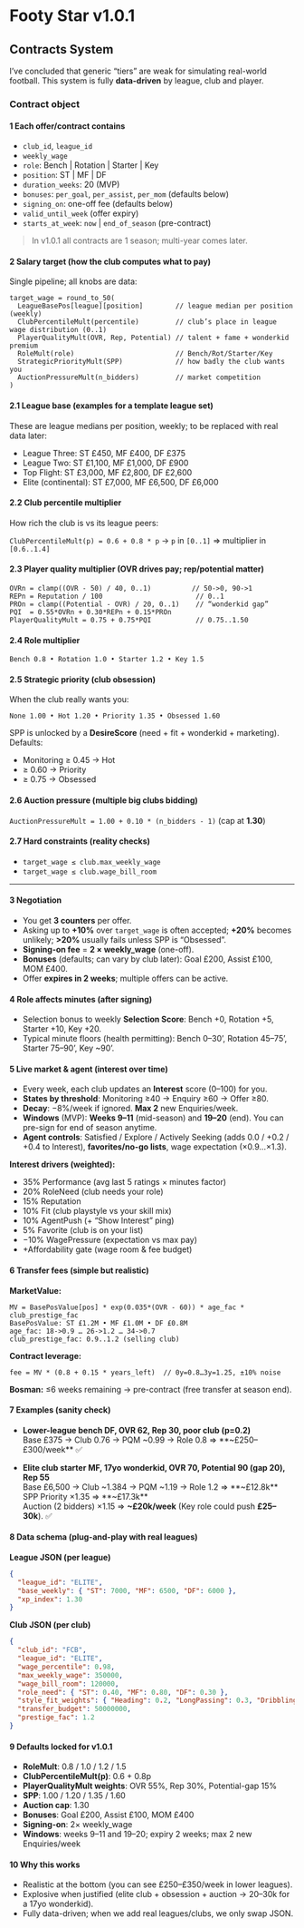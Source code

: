 # Footy Star v1.0.1
## Contracts System

I’ve concluded that generic “tiers” are weak for simulating real-world football. This system is fully **data-driven** by league, club and player.

### Contract object

#### 1 Each offer/contract contains
- `club_id`, `league_id`
- `weekly_wage`
- `role`: Bench | Rotation | Starter | Key
- `position`: ST | MF | DF
- `duration_weeks`: 20 (MVP)
- `bonuses`: `per_goal`, `per_assist`, `per_mom` (defaults below)
- `signing_on`: one-off fee (defaults below)
- `valid_until_week` (offer expiry)
- `starts_at_week`: `now` | `end_of_season` (pre-contract)

> In v1.0.1 all contracts are 1 season; multi-year comes later.

#### 2 Salary target (how the club computes what to pay)

Single pipeline; all knobs are data:

```
target_wage = round_to_50(
  LeagueBasePos[league][position]        // league median per position (weekly)
  ClubPercentileMult(percentile)         // club’s place in league wage distribution (0..1)
  PlayerQualityMult(OVR, Rep, Potential) // talent + fame + wonderkid premium
  RoleMult(role)                         // Bench/Rot/Starter/Key
  StrategicPriorityMult(SPP)             // how badly the club wants you
  AuctionPressureMult(n_bidders)         // market competition
)
```

#### 2.1 League base (examples for a template league set)

These are league medians per position, weekly; to be replaced with real data later:
- League Three: ST £450, MF £400, DF £375
- League Two: ST £1,100, MF £1,000, DF £900
- Top Flight: ST £3,000, MF £2,800, DF £2,600
- Elite (continental): ST £7,000, MF £6,500, DF £6,000

#### 2.2 Club percentile multiplier

How rich the club is vs its league peers:

`ClubPercentileMult(p) = 0.6 + 0.8 * p`  -> `p` in `[0..1]` ⇒ multiplier in `[0.6..1.4]`

#### 2.3 Player quality multiplier (OVR drives pay; rep/potential matter)

```
OVRn = clamp((OVR - 50) / 40, 0..1)          // 50->0, 90->1
REPn = Reputation / 100                       // 0..1
PROn = clamp((Potential - OVR) / 20, 0..1)    // “wonderkid gap”
PQI  = 0.55*OVRn + 0.30*REPn + 0.15*PROn
PlayerQualityMult = 0.75 + 0.75*PQI           // 0.75..1.50
```

#### 2.4 Role multiplier

`Bench 0.8 • Rotation 1.0 • Starter 1.2 • Key 1.5`

#### 2.5 Strategic priority (club obsession)

When the club really wants you:

`None 1.00 • Hot 1.20 • Priority 1.35 • Obsessed 1.60`

SPP is unlocked by a **DesireScore** (need + fit + wonderkid + marketing). Defaults:
- Monitoring ≥ 0.45 -> Hot
- ≥ 0.60 -> Priority
- ≥ 0.75 -> Obsessed

#### 2.6 Auction pressure (multiple big clubs bidding)

`AuctionPressureMult = 1.00 + 0.10 * (n_bidders - 1)` (cap at **1.30**)

#### 2.7 Hard constraints (reality checks)

- `target_wage ≤ club.max_weekly_wage`
- `target_wage ≤ club.wage_bill_room`

---

#### 3 Negotiation

- You get **3 counters** per offer.
- Asking up to **+10%** over `target_wage` is often accepted; **+20%** becomes unlikely; **>20%** usually fails unless SPP is “Obsessed”.
- **Signing-on fee** = **2 × weekly_wage** (one-off).
- **Bonuses** (defaults; can vary by club later): Goal £200, Assist £100, MOM £400.
- Offer **expires in 2 weeks**; multiple offers can be active.

#### 4 Role affects minutes (after signing)

- Selection bonus to weekly **Selection Score**: Bench +0, Rotation +5, Starter +10, Key +20.
- Typical minute floors (health permitting): Bench 0–30’, Rotation 45–75’, Starter 75–90’, Key ~90’.

#### 5 Live market & agent (interest over time)

- Every week, each club updates an **Interest** score (0–100) for you.
- **States by threshold**: Monitoring ≥40 -> Enquiry ≥60 -> Offer ≥80.
- **Decay**: −8%/week if ignored. **Max 2** new Enquiries/week.
- **Windows** (MVP): **Weeks 9–11** (mid-season) and **19–20** (end). You can pre-sign for end of season anytime.
- **Agent controls**: Satisfied / Explore / Actively Seeking (adds 0.0 / +0.2 / +0.4 to Interest), **favorites/no-go lists**, wage expectation (×0.9…×1.3).

**Interest drivers (weighted):**
- 35% Performance (avg last 5 ratings × minutes factor)
- 20% RoleNeed (club needs your role)
- 15% Reputation
- 10% Fit (club playstyle vs your skill mix)
- 10% AgentPush (+ “Show Interest” ping)
- 5% Favorite (club is on your list)
- −10% WagePressure (expectation vs max pay)
- +Affordability gate (wage room & fee budget)

#### 6 Transfer fees (simple but realistic)

**MarketValue:**
```
MV = BasePosValue[pos] * exp(0.035*(OVR - 60)) * age_fac * club_prestige_fac
BasePosValue: ST £1.2M • MF £1.0M • DF £0.8M
age_fac: 18->0.9 … 26->1.2 … 34->0.7
club_prestige_fac: 0.9..1.2 (selling club)
```
**Contract leverage:**
```
fee = MV * (0.8 + 0.15 * years_left)  // 0y=0.8…3y=1.25, ±10% noise
```
**Bosman:** ≤6 weeks remaining -> pre-contract (free transfer at season end).

#### 7 Examples (sanity check)

- **Lower-league bench DF, OVR 62, Rep 30, poor club (p=0.2)**  
  Base £375 -> Club 0.76 -> PQM ~0.99 -> Role 0.8 ⇒ **~£250–£300/week** ✅

- **Elite club starter MF, 17yo wonderkid, OVR 70, Potential 90 (gap 20), Rep 55**  
  Base £6,500 -> Club ~1.384 -> PQM ~1.19 -> Role 1.2 ⇒ **~£12.8k**  
  SPP Priority ×1.35 ⇒ **~£17.3k**  
  Auction (2 bidders) ×1.15 ⇒ **~£20k/week** (Key role could push **£25–30k**). ✅

#### 8 Data schema (plug-and-play with real leagues)

**League JSON (per league)**
```json
{
  "league_id": "ELITE",
  "base_weekly": { "ST": 7000, "MF": 6500, "DF": 6000 },
  "xp_index": 1.30
}
```

**Club JSON (per club)**
```json
{
  "club_id": "FCB",
  "league_id": "ELITE",
  "wage_percentile": 0.98,
  "max_weekly_wage": 350000,
  "wage_bill_room": 120000,
  "role_need": { "ST": 0.40, "MF": 0.80, "DF": 0.30 },
  "style_fit_weights": { "Heading": 0.2, "LongPassing": 0.3, "Dribbling": 0.1, "Finishing": 0.1, "Anticipation": 0.3 },
  "transfer_budget": 50000000,
  "prestige_fac": 1.2
}
```

#### 9 Defaults locked for v1.0.1

- **RoleMult**: 0.8 / 1.0 / 1.2 / 1.5
- **ClubPercentileMult(p)**: 0.6 + 0.8p
- **PlayerQualityMult weights**: OVR 55%, Rep 30%, Potential-gap 15%
- **SPP**: 1.00 / 1.20 / 1.35 / 1.60
- **Auction cap**: 1.30
- **Bonuses**: Goal £200, Assist £100, MOM £400
- **Signing-on**: 2× weekly_wage
- **Windows**: weeks 9–11 and 19–20; expiry 2 weeks; max 2 new Enquiries/week

#### 10 Why this works

- Realistic at the bottom (you can see £250–£350/week in lower leagues).
- Explosive when justified (elite club + obsession + auction -> 20–30k for a 17yo wonderkid).
- Fully data-driven; when we add real leagues/clubs, we only swap JSON.
